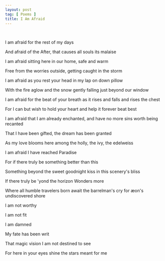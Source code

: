 ```yaml
---
layout: post
tag: [ Poems ]
title: I Am Afraid
---
```


<br/>

I am afraid for the rest of my days

And afraid of the After, that causes all souls its malaise

I am afraid sitting here in our home, safe and warm

Free from the worries outside, getting caught in the storm

I am afraid as you rest your head in my lap on down pillow

With the fire aglow and the snow gently falling just beyond our window

I am afraid for the beat of your breath as it rises and falls and rises the chest

For I can but wish to hold your heart and help it forever beat best

I am afraid that I am already enchanted, and have no more sins worth being recanted

That I have been gifted, the dream has been granted

As my love blooms here among the holly, the ivy, the edelweiss

I am afraid I have reached Paradise

For if there truly be something better than this

Something beyond the sweet goodnight kiss in this scenery's bliss

If there truly be 'yond the horizon Wonders more

Where all humble travelers born await the barrelman's cry for æon's undiscovered shore

I am not worthy

I am not fit

I am damned

My fate has been writ

That magic vision I am not destined to see

For here in your eyes shine the stars meant for me

<br/>
